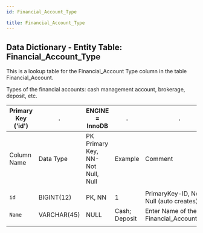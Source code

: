 ```yaml
---
id: Financial_Account_Type

title: Financial_Account_Type
---
```


## Data Dictionary - Entity Table: Financial_Account_Type

This is a lookup table for the Financial_Account Type column in the table Financial_Account. 

Types of the financial accounts: cash management account, brokerage, deposit, etc.				

|  Primary Key ('id')|.|ENGINE = InnoDB|.|.|
|---|---|---|---|---|
|Column Name|Data Type|PK Primary Key, NN-Not Null, Null|Example|Comment|
||
|`id`|BIGINT(12)|PK, NN|1|PrimaryKey-ID, Not Null (auto creates)|
|`Name`|VARCHAR(45)|NULL|Cash; Deposit|Enter Name of the Financial_Account_Type|
||
